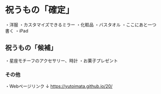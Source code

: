 # 祝うもの「確定」
・洋服
・カスタマイズできるミラー
・化粧品
・バスタオル
・ここにあと一つ書く
・iPad

## 祝うもの「候補」
・星座モチーフのアクセサリー、時計
・お菓子プレゼント

### その他
・Webページリンク
↓
https://yutoimata.github.io/20/